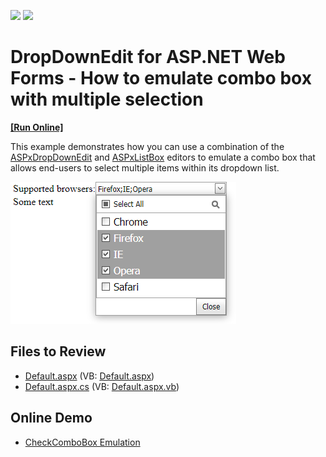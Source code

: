 <!-- default badges list -->
[![](https://img.shields.io/badge/Open_in_DevExpress_Support_Center-FF7200?style=flat-square&logo=DevExpress&logoColor=white)](https://supportcenter.devexpress.com/ticket/details/E2317)
[![](https://img.shields.io/badge/📖_How_to_use_DevExpress_Examples-e9f6fc?style=flat-square)](https://docs.devexpress.com/GeneralInformation/403183)
<!-- default badges end -->
# DropDownEdit for ASP.NET Web Forms - How to emulate combo box with multiple selection
<!-- run online -->
**[[Run Online]](https://codecentral.devexpress.com/e2317/)**
<!-- run online end -->

This example demonstrates how you can use a combination of the [ASPxDropDownEdit](https://docs.devexpress.com/AspNet/DevExpress.Web.ASPxDropDownEdit) and [ASPxListBox](https://docs.devexpress.com/AspNet/DevExpress.Web.ASPxListBox) editors to emulate a combo box that allows end-users to select multiple items within its dropdown list.

![](drop-down-edit-with-list-box.png)

## Files to Review

* [Default.aspx](./CS/Default.aspx) (VB: [Default.aspx](./VB/Default.aspx))
* [Default.aspx.cs](./CS/Default.aspx.cs) (VB: [Default.aspx.vb](./VB/Default.aspx.vb))

## Online Demo

* [CheckComboBox Emulation](https://demos.devexpress.com/ASPxEditorsDemos/ASPxDropDownEdit/CheckComboBox.aspx)
